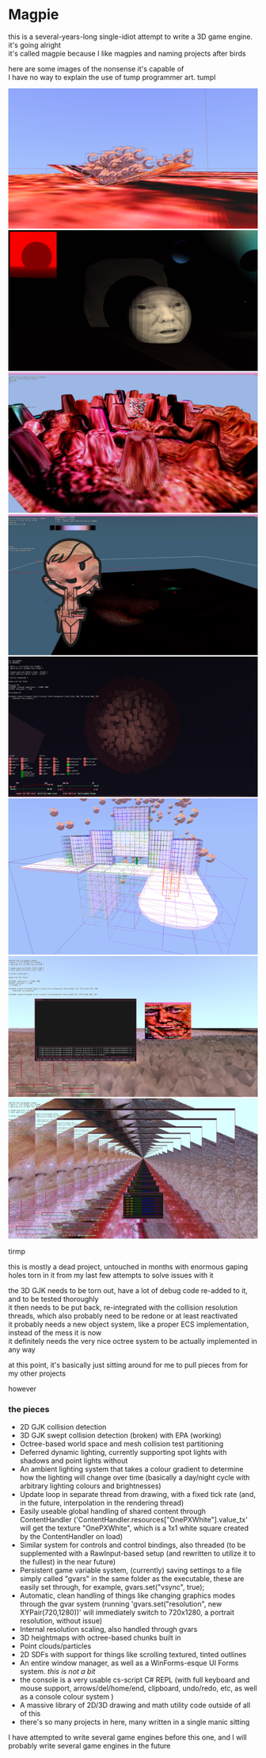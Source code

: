# Magpie

this is a several-years-long single-idiot attempt to write a 3D game engine. it's going alright<br>
it's called magpie because I like magpies and naming projects after birds<br>

here are some images of the nonsense it's capable of<br>
I have no way to explain the use of tump programmer art. tumpl<br>

![](img/scr133235758403855399.png)![](img/scr133114626191656635.png)
![](img/scr133044561005967787.jpg)![](img/scr132966595510168487.jpg)
![](img/scr133091138553824388.png)![](img/scr133215412581394526.png)
![](img/scr133086050450791444.png)![](img/scr133085982162092423.png)

<p>tirmp</p>

this is mostly a dead project, untouched in months with enormous gaping holes torn in it from my last few attempts to solve issues with it<br>

the 3D GJK needs to be torn out, have a lot of debug code re-added to it, and to be tested thoroughly<br>
it then needs to be put back, re-integrated with the collision resolution threads, which also probably need to be redone or at least reactivated<br>
it probably needs a new object system, like a proper ECS implementation, instead of the mess it is now<br>
it definitely needs the very nice octree system to be actually implemented in any way

at this point, it's basically just sitting around for me to pull pieces from for my other projects<br>

however<br>

### the pieces
- 2D GJK collision detection
- 3D GJK swept collision detection (broken) with EPA (working)
- Octree-based world space and mesh collision test partitioning
- Deferred dynamic lighting, currently supporting spot lights with shadows and point lights without
- An ambient lighting system that takes a colour gradient to determine how the lighting will change over time (basically a day/night cycle with arbitrary lighting colours and brightnesses)
- Update loop in separate thread from drawing, with a fixed tick rate (and, in the future, interpolation in the rendering thread)
- Easily useable global handling of shared content through ContentHandler ('ContentHandler.resources["OnePXWhite"].value_tx' will get the texture "OnePXWhite", which is a 1x1 white square created by the ContentHandler on load)
- Similar system for controls and control bindings, also threaded (to be supplemented with a RawInput-based setup (and rewritten to utilize it to the fullest) in the near future)
- Persistent game variable system, (currently) saving settings to a file simply called "gvars" in the same folder as the executable, these are easily set through, for example, gvars.set("vsync", true);
- Automatic, clean handling of things like changing graphics modes through the gvar system (running 'gvars.set("resolution", new XYPair(720,1280))' will immediately switch to 720x1280, a portrait resolution, without issue) 
- Internal resolution scaling, also handled through gvars
- 3D heightmaps with octree-based chunks built in
- Point clouds/particles
- 2D SDFs with support for things like scrolling textured, tinted outlines
- An entire window manager, as well as a WinForms-esque UI Forms system. *this is not a bit*
- the console is a very usable cs-script C# REPL (with full keyboard and mouse support, arrows/del/home/end, clipboard, undo/redo, etc, as well as a console colour system )
- A massive library of 2D/3D drawing and math utility code outside of all of this
- there's so many projects in here, many written in a single manic sitting


I have attempted to write several game engines before this one, and I will probably write several game engines in the future<br>